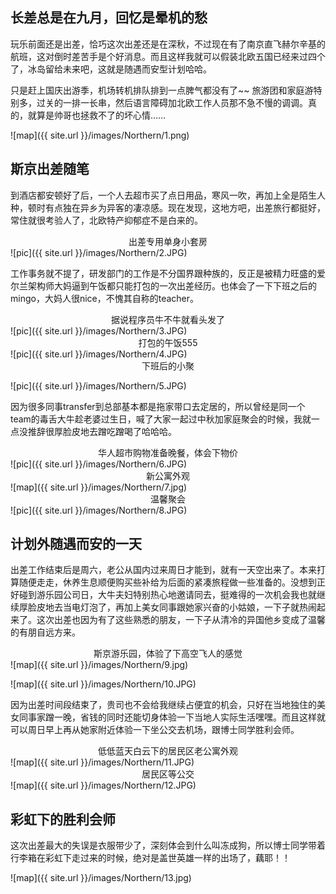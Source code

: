 ## 长差总是在九月，回忆是晕机的愁

玩乐前面还是出差，恰巧这次出差还是在深秋，不过现在有了南京直飞赫尔辛基的航班，这对倒时差苦手是个好消息。而且这样我就可以假装北欧五国已经来过四个了，冰岛留给未来吧，这就是随遇而安型计划哈哈。

只是赶上国庆出游季，机场转机排队排到一点脾气都没有了~~ 旅游团和家庭游特别多，过关的一排一长串，然后语言障碍加北欧工作人员那不急不慢的调调。真的，就算是帅哥也拯救不了的坏心情……

![map]({{ site.url }}/images/Northern/1.png)

## 斯京出差随笔

到酒店都安顿好了后，一个人去超市买了点日用品，寒风一吹，再加上全是陌生人种，顿时有点独在异乡为异客的凄凉感。现在发现，这地方吧，出差旅行都挺好，常住就很考验人了，北欧特产抑郁症不是白来的。

<center>出差专用单身小套房</center>
![pic]({{ site.url }}/images/Northern/2.JPG)

工作事务就不提了，研发部门的工作是不分国界跟种族的，反正是被精力旺盛的爱尔兰架构师大妈逼到午饭都只能打包的一次出差经历。也体会了一下下班之后的mingo，大妈人很nice，不愧其自称的teacher。

<center>据说程序员牛不牛就看头发了</center>
![pic]({{ site.url }}/images/Northern/3.JPG)


<center>打包的午饭555</center>
![pic]({{ site.url }}/images/Northern/4.JPG)

<center>下班后的小聚</center>

![pic]({{ site.url }}/images/Northern/5.JPG)

因为很多同事transfer到总部基本都是拖家带口去定居的，所以曾经是同一个team的毒舌大牛趁老婆过生日，喊了大家一起过中秋加家庭聚会的时候，我就一点没推辞很厚脸皮地去蹭吃蹭喝了哈哈哈。

<center>华人超市购物准备晚餐，体会下物价</center>
![pic]({{ site.url }}/images/Northern/6.JPG)

<center>新公寓外观</center>
![map]({{ site.url }}/images/Northern/7.jpg)

<center>温馨聚会</center>
![pic]({{ site.url }}/images/Northern/8.JPG)



## 计划外随遇而安的一天

出差工作结束后是周六，老公从国内过来周日才能到，就有一天空出来了。本来打算随便走走，休养生息顺便购买些补给为后面的紧凑旅程做一些准备的。没想到正好碰到游乐园公司日，大牛夫妇特别热心地邀请同去，挺难得的一次机会我也就继续厚脸皮地去当电灯泡了，再加上美女同事跟她家兴奋的小姑娘，一下子就热闹起来了。这次出差也因为有了这些熟悉的朋友，一下子从清冷的异国他乡变成了温馨的有朋自远方来。

<center>斯京游乐园，体验了下高空飞人的感觉</center>
![map]({{ site.url }}/images/Northern/9.jpg)

![map]({{ site.url }}/images/Northern/10.JPG)

因为出差时间段结束了，贵司也不会给我继续占便宜的机会，只好在当地独住的美女同事家蹭一晚，省钱的同时还能切身体验一下当地人实际生活嘿嘿。而且这样就可以周日早上再从她家附近体验一下坐公交去机场，跟博士同学胜利会师。

<center>低低蓝天白云下的居民区老公寓外观</center>
![map]({{ site.url }}/images/Northern/11.JPG)

<center>居民区等公交</center>
![map]({{ site.url }}/images/Northern/12.JPG)


## 彩虹下的胜利会师

这次出差最大的失误是衣服带少了，深刻体会到什么叫冻成狗，所以博士同学带着行李箱在彩虹下走过来的时候，绝对是盖世英雄一样的出场了，藕耶！！

![map]({{ site.url }}/images/Northern/13.jpg)



